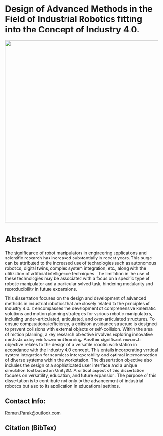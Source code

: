 # Design of Advanced Methods in the Field of Industrial Robotics fitting into the Concept of Industry 4.0.

<p align="center">
  <img src=https://github.com/rparak/PhD_Thesis/blob/main/images/image.png width="800" height="600">
</p>

# Abstract

The significance of robot manipulators in engineering applications and scientific research has increased substantially in recent years. This surge can be attributed to the increased use of technologies such as autonomous robotics, digital twins, complex system integration, etc., along with the utilization of artificial intelligence techniques. The limitation in the use of these technologies may be associated with a focus on a specific type of robotic manipulator and a particular solved task, hindering modularity and reproducibility in future expansions.

This dissertation focuses on the design and development of advanced methods in industrial robotics that are closely related to the principles of Industry 4.0. It encompasses the development of comprehensive kinematic solutions and motion planning strategies for various robotic manipulators, including under-articulated, articulated, and over-articulated structures. To ensure computational efficiency, a collision avoidance structure is designed to prevent collisions with external objects or self-collision. Within the area of motion planning, a key research objective involves exploring innovative methods using reinforcement learning. Another significant research objective relates to the design of a versatile robotic workstation in accordance with the Industry 4.0 concept. This entails incorporating vertical system integration for seamless interoperability and optimal interconnection of diverse systems within the workstation. The dissertation objective also includes the design of a sophisticated user interface and a unique simulation tool based on Unity3D. A critical aspect of this dissertation focuses on versatility, education, and future expansion. The purpose of this dissertation is to contribute not only to the advancement of industrial robotics but also to its application in educational settings.

## Contact Info:
Roman.Parak@outlook.com

## Citation (BibTex)



